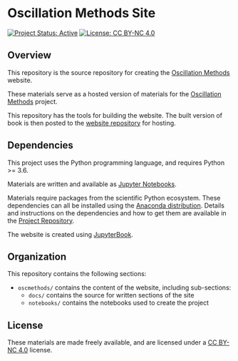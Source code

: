 # Oscillation Methods Site

[![Project Status: Active](https://www.repostatus.org/badges/latest/active.svg)](https://www.repostatus.org/#active)
[![License: CC BY-NC 4.0](https://img.shields.io/badge/License-CC%20BY--NC%204.0-lightgrey.svg)](https://creativecommons.org/licenses/by-nc/4.0/)

## Overview

This repository is the source repository for creating the
[Oscillation Methods](https://oscillationmethods.github.io)
website.

These materials serve as a hosted version of materials for the
[Oscillation Methods](https://github.com/OscillationMethods/oscillationmethods)
project.

This repository has the tools for building the website.
The built version of book is then posted to the
[website repository](https://github.com/OscillationMethods/oscillationmethods.github.io)
for hosting.

## Dependencies

This project uses the Python programming language, and requires Python >= 3.6.

Materials are written and available as [Jupyter Notebooks](https://jupyter.org/).

Materials require packages from the scientific Python ecosystem.
These dependencies can all be installed using the
[Anaconda distribution](https://www.anaconda.com/products/individual).
Details and instructions on the dependencies and how to get them are available in the
[Project Repository](https://github.com/OscillationMethods/oscillationmethods).

The website is created using [JupyterBook](https://github.com/executablebooks/jupyter-book).

## Organization

This repository contains the following sections:

- `oscmethods/` contains the content of the website, including sub-sections:
    - `docs/` contains the source for written sections of the site
    - `notebooks/` contains the notebooks used to create the project

## License

These materials are made freely available, and are licensed under a [CC BY-NC 4.0](https://creativecommons.org/licenses/by-nc/4.0/) license.
